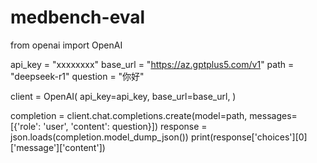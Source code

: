 # medbench-eval
from openai import OpenAI

api_key = "xxxxxxxx"
base_url = "https://az.gptplus5.com/v1"
path = "deepseek-r1"
question = "你好"

client = OpenAI(
    api_key=api_key,
    base_url=base_url,
)

completion = client.chat.completions.create(model=path, messages=[{'role': 'user', 'content': question}])
response = json.loads(completion.model_dump_json())
print(response['choices'][0]['message']['content'])
